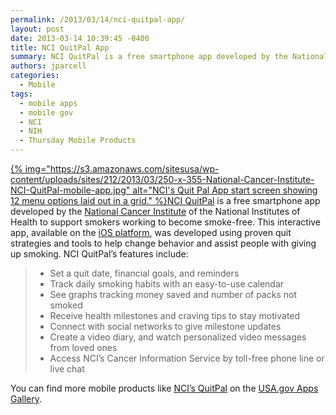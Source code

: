 ```yaml
---
permalink: /2013/03/14/nci-quitpal-app/
layout: post
date: 2013-03-14 10:39:45 -0400
title: NCI QuitPal App
summary: NCI QuitPal is a free smartphone app developed by the National Cancer Institute of the National&nbsp;Institutes&nbsp;of Health to support smokers working to become smoke-free. This interactive app, available on the &nbsp;iOS platform, was developed using proven quit strategies
authors: jparcell
categories:
  - Mobile
tags:
  - mobile apps
  - mobile gov
  - NCI
  - NIH
  - Thursday Mobile Products
---
```


[{% img="https://s3.amazonaws.com/sitesusa/wp-content/uploads/sites/212/2013/03/250-x-355-National-Cancer-Institute-NCI-QuitPal-mobile-app.jpg" alt="NCI's Quit Pal App start screen showing 12 menu options laid out in a grid." %}](https://s3.amazonaws.com/sitesusa/wp-content/uploads/sites/212/2013/03/NCI-quitpal-mobile-app.jpg)[NCI QuitPal](http://apps.usa.gov/nci-quitpal-app.shtml) is a free smartphone app developed by the [National Cancer Institute](http://www.cancer.gov/) of the National Institutes of Health to support smokers working to become smoke-free. This interactive app, available on the [ iOS platform](https://itunes.apple.com/us/app/nci-quitpal/id561732676?mt=8), was developed using proven quit strategies and tools to help change behavior and assist people with giving up smoking. NCI QuitPal’s features include:

>   * Set a quit date, financial goals, and reminders
>   * Track daily smoking habits with an easy-to-use calendar
>   * See graphs tracking money saved and number of packs not smoked
>   * Receive health milestones and craving tips to stay motivated
>   * Connect with social networks to give milestone updates
>   * Create a video diary, and watch personalized video messages from loved ones
>   * Access NCI’s Cancer Information Service by toll-free phone line or live chat

You can find more mobile products like [NCI&#8217;s QuitPal](http://apps.usa.gov/nci-quitpal-app.shtml) on the [USA.gov Apps Gallery](http://apps.usa.gov/).